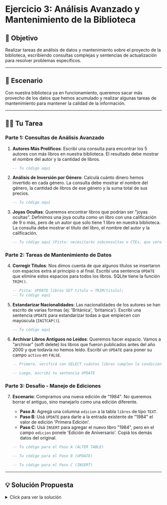 # Ejercicio 3: Análisis Avanzado y Mantenimiento de la Biblioteca

## 🎯 Objetivo

Realizar tareas de análisis de datos y mantenimiento sobre el proyecto de la biblioteca, escribiendo consultas complejas y sentencias de actualización para resolver problemas específicos.

---

## 📖 Escenario

Con nuestra biblioteca ya en funcionamiento, queremos sacar más provecho de los datos que hemos acumulado y realizar algunas tareas de mantenimiento para mantener la calidad de la información.

---

## 🏋️‍♀️ Tu Tarea

### Parte 1: Consultas de Análisis Avanzado

1.  **Autores Más Prolíficos**: Escribí una consulta para encontrar los 5 autores con más libros en nuestra biblioteca. El resultado debe mostrar el nombre del autor y la cantidad de libros.

    ```sql
    -- Tu código aquí
    ```

2.  **Análisis de Inversión por Género**: Calculá cuánto dinero hemos invertido en cada género. La consulta debe mostrar el nombre del género, la cantidad de libros de ese género y la suma total de sus precios.

    ```sql
    -- Tu código aquí
    ```

3.  **Joyas Ocultas**: Queremos encontrar libros que podrían ser "joyas ocultas". Definimos una joya oculta como un libro con una calificación de 9 o más, pero de un autor que solo tiene 1 libro en nuestra biblioteca. La consulta debe mostrar el título del libro, el nombre del autor y la calificación.

    ```sql
    -- Tu código aquí (Pista: necesitarás subconsultas o CTEs, que veremos más adelante, pero podés intentarlo con GROUP BY y HAVING)
    ```

### Parte 2: Tareas de Mantenimiento de Datos

4.  **Corregir Títulos**: Nos dimos cuenta de que algunos títulos se insertaron con espacios extra al principio o al final. Escribí una sentencia `UPDATE` que elimine estos espacios para todos los libros. SQLite tiene la función `TRIM()`.

    ```sql
    -- Pista: UPDATE libros SET titulo = TRIM(titulo);
    -- Tu código aquí
    ```

5.  **Estandarizar Nacionalidades**: Las nacionalidades de los autores se han escrito de varias formas (ej: 'Británica', 'britanica'). Escribí una sentencia `UPDATE` para estandarizar todas a que empiecen con mayúscula (`INITCAP()`).

    ```sql
    -- Tu código aquí
    ```

6.  **Archivar Libros Antiguos no Leídos**: Queremos hacer espacio. Vamos a "archivar" (soft delete) los libros que fueron publicados antes del año 2000 y que todavía no hemos leído. Escribí un `UPDATE` para poner su campo `activo` en `FALSE`.

    ```sql
    -- Primero, verificá con SELECT cuántos libros cumplen la condición

    -- Luego, escribí tu sentencia UPDATE
    ```

### Parte 3: Desafío - Manejo de Ediciones

7.  **Escenario**: Compramos una nueva edición de "1984". No queremos borrar el antiguo, sino manejarlo como una edición diferente.
    *   **Paso A**: Agregá una columna `edicion` a la tabla `libros` de tipo `TEXT`.
    *   **Paso B**: Usá `UPDATE` para darle a la entrada existente de "1984" el valor de edición 'Primera Edición'.
    *   **Paso C**: Usá `INSERT` para agregar el nuevo libro "1984", pero en el campo `edicion` ponele 'Edición de Aniversario'. Copiá los demás datos del original.

    ```sql
    -- Tu código para el Paso A (ALTER TABLE)

    -- Tu código para el Paso B (UPDATE)

    -- Tu código para el Paso C (INSERT)
    ```

---

## 💡 Solución Propuesta

<details>
<summary>Click para ver la solución</summary>

```sql
-- --- PARTE 1: ANÁLISIS AVANZADO ---

-- 1. Autores Más Prolíficos
SELECT
    a.nombre || ' ' || a.apellido as autor,
    COUNT(la.libro_id) as cantidad_libros
FROM autores a
JOIN libros_autores la ON a.id = la.autor_id
GROUP BY a.id
ORDER BY cantidad_libros DESC
LIMIT 5;

-- 2. Análisis de Inversión por Género
SELECT
    g.nombre as genero,
    COUNT(l.id) as cantidad_libros,
    SUM(l.precio) as inversion_total
FROM generos g
JOIN libros l ON g.id = l.genero_id
WHERE l.activo = TRUE
GROUP BY g.id
ORDER BY inversion_total DESC;

-- 3. Joyas Ocultas (una forma de resolverlo)
SELECT 
    l.titulo, 
    a.nombre || ' ' || a.apellido as autor, 
    l.calificacion
FROM libros l
JOIN libros_autores la ON l.id = la.libro_id
JOIN autores a ON la.autor_id = a.id
WHERE l.calificacion >= 9 AND a.id IN (
    SELECT autor_id
    FROM libros_autores
    GROUP BY autor_id
    HAVING COUNT(libro_id) = 1
);


-- --- PARTE 2: MANTENIMIENTO ---

-- 4. Corregir Títulos
UPDATE libros SET titulo = TRIM(titulo);

-- 5. Estandarizar Nacionalidades
UPDATE autores SET nacionalidad = INITCAP(nacionalidad);

-- 6. Archivar Libros Antiguos no Leídos
-- Verificación:
-- SELECT * FROM libros WHERE año_publicacion < 2000 AND leido = FALSE AND activo = TRUE;
-- Actualización:
UPDATE libros SET activo = FALSE WHERE año_publicacion < 2000 AND leido = FALSE;


-- --- PARTE 3: MANEJO DE EDICIONES ---

-- Paso A: Agregar columna
ALTER TABLE libros ADD COLUMN edicion TEXT;

-- Paso B: Actualizar edición existente
UPDATE libros SET edicion = 'Primera Edición' WHERE titulo = '1984';

-- Paso C: Insertar nueva edición (asumiendo que los datos son similares)
INSERT INTO libros (titulo, isbn, año_publicacion, paginas, genero_id, precio, edicion, leido, calificacion)
SELECT titulo, isbn || '-2', año_publicacion, paginas, genero_id, precio * 1.2, 'Edición de Aniversario', FALSE, NULL
FROM libros
WHERE titulo = '1984' AND edicion = 'Primera Edición';
-- Nota: Se necesita un INSERT más complejo para también duplicar la relación en libros_autores.

```

</details>
